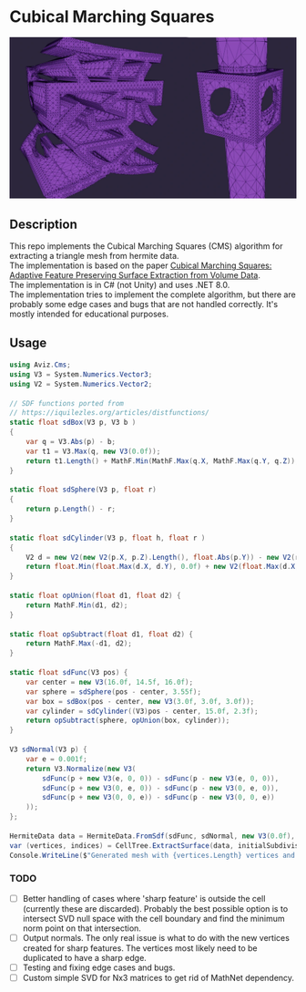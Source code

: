 # Cubical Marching Squares

![CMS example images](img/front.webp)

## Description

This repo implements the Cubical Marching Squares (CMS) algorithm for extracting a triangle mesh from hermite data.  
The implementation is based on the paper [Cubical Marching Squares: Adaptive Feature Preserving Surface Extraction from Volume Data](https://www.csie.ntu.edu.tw/~cyy/publications/papers/Ho2005CMS.pdf).  
The implementation is in C# (not Unity) and uses .NET 8.0.  
The implementation tries to implement the complete algorithm, but there are probably some edge cases and bugs that are not handled correctly. It's mostly intended for educational purposes.

## Usage

```csharp
using Aviz.Cms;
using V3 = System.Numerics.Vector3;
using V2 = System.Numerics.Vector2;

// SDF functions ported from
// https://iquilezles.org/articles/distfunctions/
static float sdBox(V3 p, V3 b )
{
    var q = V3.Abs(p) - b;
    var t1 = V3.Max(q, new V3(0.0f));
    return t1.Length() + MathF.Min(MathF.Max(q.X, MathF.Max(q.Y, q.Z)), 0.0f);
}

static float sdSphere(V3 p, float r)
{
    return p.Length() - r;
}

static float sdCylinder(V3 p, float h, float r )
{
    V2 d = new V2(new V2(p.X, p.Z).Length(), float.Abs(p.Y)) - new V2(r, h);
    return float.Min(float.Max(d.X, d.Y), 0.0f) + new V2(float.Max(d.X, 0.0f), float.Max(d.Y, 0.0f)).Length();
}

static float opUnion(float d1, float d2) {
    return MathF.Min(d1, d2);
}

static float opSubtract(float d1, float d2) {
    return MathF.Max(-d1, d2);
}

static float sdFunc(V3 pos) {
    var center = new V3(16.0f, 14.5f, 16.0f);
    var sphere = sdSphere(pos - center, 3.55f);
    var box = sdBox(pos - center, new V3(3.0f, 3.0f, 3.0f));
    var cylinder = sdCylinder((V3)pos - center, 15.0f, 2.3f);
    return opSubtract(sphere, opUnion(box, cylinder));
}

V3 sdNormal(V3 p) {
    var e = 0.001f;
    return V3.Normalize(new V3(
        sdFunc(p + new V3(e, 0, 0)) - sdFunc(p - new V3(e, 0, 0)),
        sdFunc(p + new V3(0, e, 0)) - sdFunc(p - new V3(0, e, 0)),
        sdFunc(p + new V3(0, 0, e)) - sdFunc(p - new V3(0, 0, e))
    ));
};

HermiteData data = HermiteData.FromSdf(sdFunc, sdNormal, new V3(0.0f), 0.25f, 128);
var (vertices, indices) = CellTree.ExtractSurface(data, initialSubdivisions: 3);
Console.WriteLine($"Generated mesh with {vertices.Length} vertices and {indices.Length / 3} triangles.");
```

### TODO

- [ ] Better handling of cases where 'sharp feature' is outside the cell (currently these are discarded). Probably the best possible option is to intersect SVD null space with the cell boundary and find the minimum norm point on that intersection.
- [ ] Output normals. The only real issue is what to do with the new vertices created for sharp features. The vertices most likely need to be duplicated to have a sharp edge.
- [ ] Testing and fixing edge cases and bugs.
- [ ] Custom simple SVD for Nx3 matrices to get rid of MathNet dependency.
